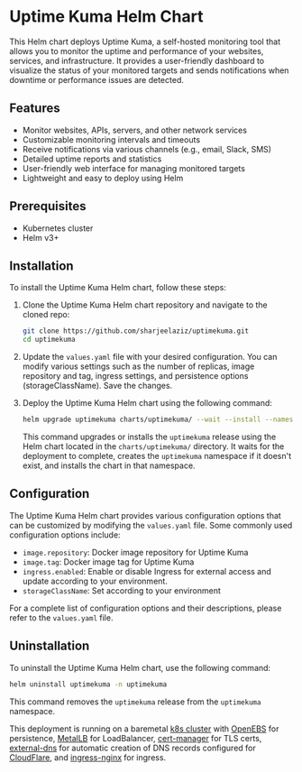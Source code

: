 # Uptime Kuma Helm Chart

This Helm chart deploys Uptime Kuma, a self-hosted monitoring tool that allows you to monitor the uptime and performance of your websites, services, and infrastructure. It provides a user-friendly dashboard to visualize the status of your monitored targets and sends notifications when downtime or performance issues are detected.

## Features

- Monitor websites, APIs, servers, and other network services
- Customizable monitoring intervals and timeouts
- Receive notifications via various channels (e.g., email, Slack, SMS)
- Detailed uptime reports and statistics
- User-friendly web interface for managing monitored targets
- Lightweight and easy to deploy using Helm

## Prerequisites

- Kubernetes cluster
- Helm v3+

## Installation

To install the Uptime Kuma Helm chart, follow these steps:

1. Clone the Uptime Kuma Helm chart repository and navigate to the cloned repo:

   ```bash
   git clone https://github.com/sharjeelaziz/uptimekuma.git
   cd uptimekuma
   ```

1. Update the `values.yaml` file with your desired configuration. You can modify various settings such as the number of replicas, image repository and tag, ingress settings, and persistence options (storageClassName). Save the changes.

1. Deploy the Uptime Kuma Helm chart using the following command:

   ```bash
   helm upgrade uptimekuma charts/uptimekuma/ --wait --install --namespace uptimekuma --create-namespace
   ```

    This command upgrades or installs the `uptimekuma` release using the Helm chart located in the `charts/uptimekuma/` directory. It waits for the deployment to complete, creates the `uptimekuma` namespace if it doesn't exist, and installs the chart in that namespace.

## Configuration

The Uptime Kuma Helm chart provides various configuration options that can be customized by modifying the `values.yaml` file. Some commonly used configuration options include:

- `image.repository`: Docker image repository for Uptime Kuma
- `image.tag`: Docker image tag for Uptime Kuma
- `ingress.enabled`: Enable or disable Ingress for external access and update according to your environment.
- `storageClassName`: Set according to your environment

For a complete list of configuration options and their descriptions, please refer to the `values.yaml` file.

## Uninstallation

To uninstall the Uptime Kuma Helm chart, use the following command:

```bash
helm uninstall uptimekuma -n uptimekuma
```

This command removes the `uptimekuma` release from the `uptimekuma` namespace.

This deployment is running on a baremetal [k8s cluster](https://kubernetes.io/docs/setup/production-environment/tools/kubeadm/create-cluster-kubeadm/) with [OpenEBS](https://openebs.io/) for persistence, [MetalLB](https://metallb.universe.tf/) for LoadBalancer, [cert-manager](https://cert-manager.io/) for TLS certs, [external-dns](https://github.com/kubernetes-sigs/external-dns) for automatic creation of DNS records configured for [CloudFlare](https://www.cloudflare.com/), and [ingress-nginx](https://kubernetes.github.io/ingress-nginx/deploy/) for ingress.
